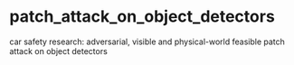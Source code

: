 # patch_attack_on_object_detectors
car safety research: adversarial, visible and physical-world feasible patch attack on object detectors
